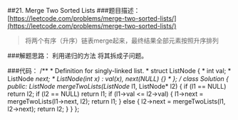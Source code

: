 ##21. Merge Two Sorted Lists
###题目描述：[https://leetcode.com/problems/merge-two-sorted-lists/](https://leetcode.com/problems/merge-two-sorted-lists/)
> 将两个有序（升序）链表merge起来，最终结果全部元素按照升序排列
> 

###解题思路：
利用递归的方法 将其拆成子问题。

###代码：
	/**
	 * Definition for singly-linked list.
	 * struct ListNode {
	 *     int val;
	 *     ListNode *next;
	 *     ListNode(int x) : val(x), next(NULL) {}
	 * };
	 */
	class Solution {
	public:
	    ListNode* mergeTwoLists(ListNode* l1, ListNode* l2) {
	        if (l1 == NULL) return l2;
	        if (l2 == NULL) return l1;
	        if (l1->val <= l2->val) {
	            l1->next = mergeTwoLists(l1->next, l2);
	            return l1;
	        } 
	        else {
	            l2->next = mergeTwoLists(l1, l2->next);
	            return l2;
	        }
	    }
	};